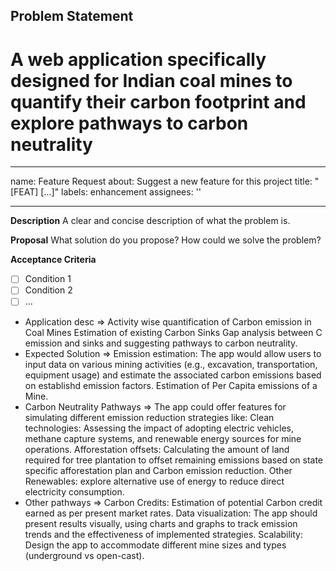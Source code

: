## Problem Statement

# A web application specifically designed for Indian coal mines to quantify their carbon footprint and explore pathways to carbon neutrality

---
name: Feature Request
about: Suggest a new feature for this project
title: "[FEAT] [...]"
labels: enhancement
assignees: ''

---

**Description**
A clear and concise description of what the problem is.

**Proposal**
What solution do you propose? How could we solve the problem?

**Acceptance Criteria**

- [ ] Condition 1
- [ ] Condition 2
- [ ] ...

- Application desc => Activity wise quantification of Carbon emission in Coal Mines Estimation of existing Carbon Sinks Gap analysis between C emission and sinks and suggesting pathways to carbon neutrality.
- Expected Solution => Emission estimation: The app would allow users to input data on various mining activities (e.g., excavation, transportation, equipment usage) and estimate the associated carbon emissions based on establishd emission factors. Estimation of Per Capita emissions of a Mine.
- Carbon Neutrality Pathways => The app could offer features for simulating different emission reduction strategies like: Clean technologies: Assessing the impact of adopting electric vehicles, methane capture systems, and renewable energy sources for mine operations. Afforestation offsets: Calculating the amount of land required for tree plantation to offset remaining emissions based on state specific afforestation plan and Carbon emission reduction. Other Renewables: explore alternative use of energy to reduce direct electricity consumption.
- Other pathways => Carbon Credits: Estimation of potential Carbon credit earned as per present market rates. Data visualization: The app should present results visually, using charts and graphs to track emission trends and the effectiveness of implemented strategies. Scalability: Design the app to accommodate different mine sizes and types (underground vs open-cast).
